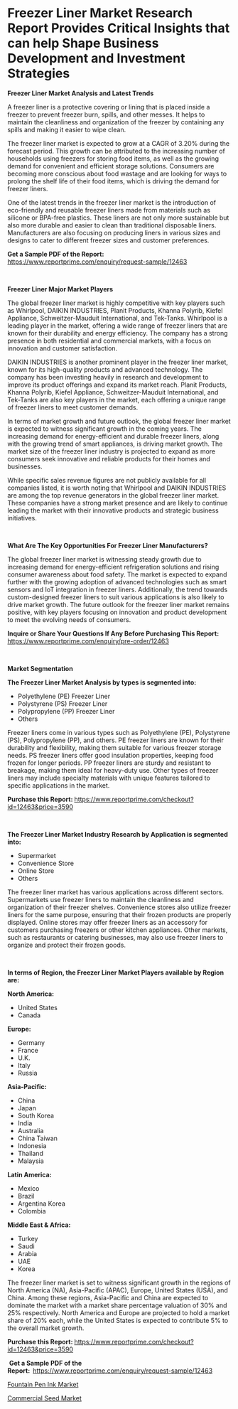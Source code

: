 <p><h1>Freezer Liner Market Research Report Provides Critical Insights that can help Shape Business Development and Investment Strategies</h1></p><p><strong>Freezer Liner Market Analysis and Latest Trends</strong></p>
<p><p>A freezer liner is a protective covering or lining that is placed inside a freezer to prevent freezer burn, spills, and other messes. It helps to maintain the cleanliness and organization of the freezer by containing any spills and making it easier to wipe clean.</p><p>The freezer liner market is expected to grow at a CAGR of 3.20% during the forecast period. This growth can be attributed to the increasing number of households using freezers for storing food items, as well as the growing demand for convenient and efficient storage solutions. Consumers are becoming more conscious about food wastage and are looking for ways to prolong the shelf life of their food items, which is driving the demand for freezer liners.</p><p>One of the latest trends in the freezer liner market is the introduction of eco-friendly and reusable freezer liners made from materials such as silicone or BPA-free plastics. These liners are not only more sustainable but also more durable and easier to clean than traditional disposable liners. Manufacturers are also focusing on producing liners in various sizes and designs to cater to different freezer sizes and customer preferences.</p></p>
<p><strong>Get a Sample PDF of the Report:&nbsp;</strong> <a href="https://www.reportprime.com/enquiry/request-sample/12463">https://www.reportprime.com/enquiry/request-sample/12463</a></p>
<p>&nbsp;</p>
<p><strong>Freezer Liner Major Market Players</strong></p>
<p><p>The global freezer liner market is highly competitive with key players such as Whirlpool, DAIKIN INDUSTRIES, Planit Products, Khanna Polyrib, Kiefel Appliance, Schweitzer-Mauduit International, and Tek-Tanks. Whirlpool is a leading player in the market, offering a wide range of freezer liners that are known for their durability and energy efficiency. The company has a strong presence in both residential and commercial markets, with a focus on innovation and customer satisfaction.</p><p>DAIKIN INDUSTRIES is another prominent player in the freezer liner market, known for its high-quality products and advanced technology. The company has been investing heavily in research and development to improve its product offerings and expand its market reach. Planit Products, Khanna Polyrib, Kiefel Appliance, Schweitzer-Mauduit International, and Tek-Tanks are also key players in the market, each offering a unique range of freezer liners to meet customer demands.</p><p>In terms of market growth and future outlook, the global freezer liner market is expected to witness significant growth in the coming years. The increasing demand for energy-efficient and durable freezer liners, along with the growing trend of smart appliances, is driving market growth. The market size of the freezer liner industry is projected to expand as more consumers seek innovative and reliable products for their homes and businesses.</p><p>While specific sales revenue figures are not publicly available for all companies listed, it is worth noting that Whirlpool and DAIKIN INDUSTRIES are among the top revenue generators in the global freezer liner market. These companies have a strong market presence and are likely to continue leading the market with their innovative products and strategic business initiatives.</p></p>
<p>&nbsp;</p>
<p><strong>What Are The Key Opportunities For Freezer Liner Manufacturers?</strong></p>
<p><p>The global freezer liner market is witnessing steady growth due to increasing demand for energy-efficient refrigeration solutions and rising consumer awareness about food safety. The market is expected to expand further with the growing adoption of advanced technologies such as smart sensors and IoT integration in freezer liners. Additionally, the trend towards custom-designed freezer liners to suit various applications is also likely to drive market growth. The future outlook for the freezer liner market remains positive, with key players focusing on innovation and product development to meet the evolving needs of consumers.</p></p>
<p><strong>Inquire or Share Your Questions If Any Before Purchasing This Report:</strong> <a href="https://www.reportprime.com/enquiry/pre-order/12463">https://www.reportprime.com/enquiry/pre-order/12463</a></p>
<p>&nbsp;</p>
<p><strong>Market Segmentation</strong></p>
<p><strong>The Freezer Liner Market Analysis by types is segmented into:</strong></p>
<p><ul><li>Polyethylene (PE) Freezer Liner</li><li>Polystyrene (PS) Freezer Liner</li><li>Polypropylene (PP) Freezer Liner</li><li>Others</li></ul></p>
<p><p>Freezer liners come in various types such as Polyethylene (PE), Polystyrene (PS), Polypropylene (PP), and others. PE freezer liners are known for their durability and flexibility, making them suitable for various freezer storage needs. PS freezer liners offer good insulation properties, keeping food frozen for longer periods. PP freezer liners are sturdy and resistant to breakage, making them ideal for heavy-duty use. Other types of freezer liners may include specialty materials with unique features tailored to specific applications in the market.</p></p>
<p><strong>Purchase this Report:&nbsp;</strong><a href="https://www.reportprime.com/checkout?id=12463&price=3590">https://www.reportprime.com/checkout?id=12463&price=3590</a></p>
<p>&nbsp;</p>
<p><strong>The Freezer Liner Market Industry Research by Application is segmented into:</strong></p>
<p><ul><li>Supermarket</li><li>Convenience Store</li><li>Online Store</li><li>Others</li></ul></p>
<p><p>The freezer liner market has various applications across different sectors. Supermarkets use freezer liners to maintain the cleanliness and organization of their freezer shelves. Convenience stores also utilize freezer liners for the same purpose, ensuring that their frozen products are properly displayed. Online stores may offer freezer liners as an accessory for customers purchasing freezers or other kitchen appliances. Other markets, such as restaurants or catering businesses, may also use freezer liners to organize and protect their frozen goods.</p></p>
<p>&nbsp;</p>
<p><strong>In terms of Region, the Freezer Liner Market Players available by Region are:</strong></p>
<p>
    <p> <strong> North America: </strong>
        <ul>
            <li>United States</li>
            <li>Canada</li>
        </ul>
        </p> 
    <p> <strong> Europe: </strong>
        <ul>
            <li>Germany</li>
            <li>France</li>
            <li>U.K.</li>
            <li>Italy</li>
            <li>Russia</li>
        </ul>
        </p> 
    <p> <strong> Asia-Pacific: </strong>
        <ul>
            <li>China</li>
            <li>Japan</li>
            <li>South Korea</li>
            <li>India</li>
            <li>Australia</li>
            <li>China Taiwan</li>
            <li>Indonesia</li>
            <li>Thailand</li>
            <li>Malaysia</li>
        </ul>
        </p> 
    <p> <strong> Latin America: </strong>
        <ul>
            <li>Mexico</li>
            <li>Brazil</li>
            <li>Argentina Korea</li>
            <li>Colombia</li>
        </ul>
        </p> 
    <p> <strong> Middle East & Africa: </strong>
        <ul>
            <li>Turkey</li>
            <li>Saudi</li>
            <li>Arabia</li>
            <li>UAE</li>
            <li>Korea</li>
        </ul>
    </p>
    </p>
<p><p>The freezer liner market is set to witness significant growth in the regions of North America (NA), Asia-Pacific (APAC), Europe, United States (USA), and China. Among these regions, Asia-Pacific and China are expected to dominate the market with a market share percentage valuation of 30% and 25% respectively. North America and Europe are projected to hold a market share of 20% each, while the United States is expected to contribute 5% to the overall market growth.</p></p>
<p><strong>Purchase this Report: </strong><a href="https://www.reportprime.com/checkout?id=12463&price=3590">https://www.reportprime.com/checkout?id=12463&price=3590</a></p>
<p>&nbsp;<strong>Get a Sample PDF of the Report:&nbsp;&nbsp;</strong><a href="https://www.reportprime.com/enquiry/request-sample/12463">https://www.reportprime.com/enquiry/request-sample/12463</a></p>
<p><strong></strong></p>
<p><p><a href="https://github.com/edytherolanlouisejk1miz0wig/Market-Research-Report-List-1/blob/main/fountain-pen-ink-market.md">Fountain Pen Ink Market</a></p><p><a href="https://meowing-canidae-761.notion.site/Commercial-Seed-Market-Size-Market-Share-and-Global-Market-Analysis-Report-2024-2031-68662f90d4b4497481424809aac50220">Commercial Seed Market</a></p></p>
